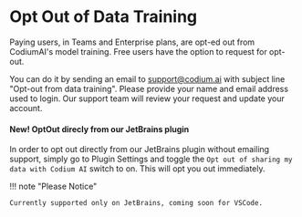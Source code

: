 # Opt Out of Data Training

Paying users, in Teams and Enterprise plans, are opt-ed out from CodiumAI's model training.
Free users have the option to request for opt-out.

You can do it by sending an email to [support@codium.ai](mailto:support@codium.ai) with subject line "Opt-out from data training". Please provide your name and email address used to login. Our support team will review your request and update your account.

#### New! OptOut direcly from our JetBrains plugin

In order to opt out directly from our JetBrains plugin without emailing support, simply go to Plugin Settings and toggle the `Opt out of sharing my data with Codium AI` switch to on. This will opt you out immediately.

!!! note "Please Notice"

    Currently supported only on JetBrains, coming soon for VSCode.

